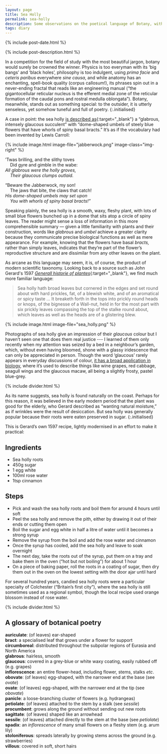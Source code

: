 ```yaml
---
layout: page
title: Sea Holly
permalink: sea-holly
description: Some observations on the poetical language of Botany, with a consideration of the striking appearance and utility of Eryngium, the Sea Holly
tags: diary
---
```

{% include post-date.html %}

{% include post-description.html %}

In a competition for the field of study with the most beautiful jargon, botany would surely be crowned the winner. Physics is too everyman with its ‘big bangs’ and ‘black holes’, philosophy is too indulgent, using _prima facie_ and _ceteris paribus_ everywhere _sine causa_, and while anatomy has an enchanting, spell-book quality (corpus callosum!), its phrases spin out in a never-ending fractal that reads like an engineering manual (“the gigantocellular reticular nucleus is the efferent medial zone of the reticular formation of the caudal pons and rostral medulla oblongata”). Botany, meanwhile, stands out as something special: to the outsider, it is utterly senseless, yet somehow tuneful and full of poetry.
{:.initialised}

<!--more-->

A case in point: the sea holly [is described as](https://en.wikipedia.org/wiki/Eryngium){:target="_blank"} a “glabrous, intensely glaucous succulent” with “dome-shaped umbels of steely blue flowers that have whorls of spiny basal bracts.” It’s as if the vocabulary had been invented by Lewis Carroll:

{% include image.html image-file="jabberwock.png" image-class="img-right" %}

’Twas brilling, and the slithy toves<br />
&nbsp;&nbsp;&nbsp;&nbsp;Did gyre and gimble in the wabe:<br />
_All glabrous were the holly groves,<br />
&nbsp;&nbsp;&nbsp;&nbsp;Their glaucous clumps outlaid._

“Beware the Jabberwock, my son!<br />
&nbsp;&nbsp;&nbsp;&nbsp;The jaws that bite, the claws that catch!<br />
_His dome-shaped umbels may set upon<br />
&nbsp;&nbsp;&nbsp;&nbsp;You with whorls of spiny basal bracts!”_

Speaking plainly, the sea holly is a smooth, waxy, fleshy plant, with lots of small blue flowers bunched up in a dome that sits atop a circle of spiny leaves. The reader might sense a loss of information in this more comprehensible summary — given a little familiarity with plants and their construction, words like _glabrous_ and _umbel_ achieve a greater clarity because they communicate precise biological functions as well as mere appearance. For example, knowing that the flowers have basal _bracts,_ rather than simply leaves, indicates that they’re part of the flower’s reproductive structure and are dissimilar from any other leaves on the plant.

As arcane as this language may seem, it is, of course, the product of modern scientific taxonomy. Looking back to a source such as John Gerard's 1597 [*Generall historie of plantes*](https://archive.org/details/mobot31753000817749){:target="_blank"}, we find much more familiar language:

> Sea holly hath broad leaves but cornered in the edges and set round about with hard prickles, fat, of a blewish white, and of an aromatical or spicy taste … It breaketh forth in the tops into prickly round heads or knops, of the bignesse of a Wall-nut, held in for the most part with six prickly leaves compassing the top of the stalke round about, which leaves as well as the heads are of a glistering blew.

{% include image.html image-file="sea_holly.png" %}

Photographs of sea holly give an impression of their _glaucous_ colour but I haven’t seen one that does them real justice --- I learned of them only recently when my attention was seized by a bed in a neighbour’s garden, which, without even having bloomed, shone with a glassy iridescence that can only be appreciated in person. Though the word ‘glaucous’ rarely appears in everyday discussions of colour, [it has a broad application in biology](/colour-systems), where it’s used to describe things like wine grapes, red cabbage, seagull wings and the glaucous macaw, all being a slightly frosty, pastel blue-grey.

{% include divider.html %}

As its name suggests, sea holly is found naturally on the coast. Perhaps for this reason, it was believed in the early modern period that the plant was good for the elderly, who Gerard described as “wanting natural moisture,” as if wrinkles were the result of desiccation. But sea holly was generally popular because their roots were eaten preserved in sugar.
{:.initialised}

This is Gerard’s own 1597 recipe, lightly modernised in an effort to make it practical:

## Ingredients
- Sea holly roots
- 450g sugar
- 1 egg white
- 100ml rose water
- 1tsp cinnamon

## Steps
- Pick and wash the sea holly roots and boil them for around 4 hours until soft
- Peel the sea holly and remove the pith, either by drawing it out of their ends or cutting them open
- Boil the sugar and egg white in half a litre of water until it becomes a strong syrup
- Remove the syrup from the boil and add the rose water and cinnamon
- Once the syrup has cooled, add the sea holly and leave to soak overnight
- The next day, take the roots out of the syrup, put them on a tray and bake them in the oven (“hot but not boiling”) for about 1 hour
- On a piece of baking paper, roll the roots in a coating of sugar, then dry them out in the oven on the lowest setting with the door ajar until hard

For several hundred years, candied sea holly roots were a particular specialty of Colchester (“Britain’s first city”), where the sea holly is still sometimes used as a regional symbol, though the local recipe used orange blossom instead of rose water.

{% include divider.html %}

## A glossary of botanical poetry
**auriculate**: (of leaves) ear-shaped<br />
**bract**: a specialised leaf that grows under a flower for support<br />
**circumboreal**: distributed throughout the subpolar regions of Eurasia and North America<br />
**glabrous**: hairless, smooth<br />
**glaucous**: covered in a grey-blue or white waxy coating, easily rubbed off (e.g. grapes)<br />
**inflorescence**: an entire flower-head, including flower, stems, stalks _etc_.<br />
**obovate**: (of leaves) egg-shaped, with the narrower end at the base (see _ovate_)<br />
**ovate**: (of leaves) egg-shaped, with the narrower end at the tip (see _obovate_)<br />
**panicle**: a loose-branching cluster of flowers (e.g. hydrangeas)<br />
**petiolate**: (of leaves) attached to the stem by a stalk (see _sessile_)<br />
**procumbent**: grows along the ground without sending out new roots<br />
**sagittate**: (of leaves) shaped like an arrowhead<br />
**sessile**: (of leaves) attached directly to the stem at the base (see _petiolate_)<br />
**spadix**: an _inflorescence_ of many small flowers on a fleshy stem (e.g. arum lily)<br />
**stoloniferous**: spreads laterally by growing stems across the ground (e.g. strawberries)<br />
**villous**: covered in soft, short hairs<br />